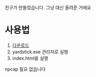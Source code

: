 친구가 만들었습니다. 그냥 대신 올려준 거에요

# 사용법
1. [다운로드](https://github.com/artist012/mmbl/releases/tag/mmbl)
2. yardstick.exe 관리자로 실행
3. index.html을 실행

npcap 필요 없습니다
